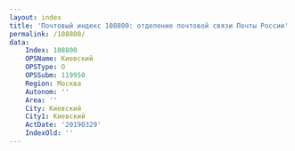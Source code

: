 ```yaml
---
layout: index
title: 'Почтовый индекс 108800: отделение почтовой связи Почты России'
permalink: /108800/
data:
    Index: 108800
    OPSName: Киевский
    OPSType: О
    OPSSubm: 119950
    Region: Москва
    Autonom: ''
    Area: ''
    City: Киевский
    City1: Киевский
    ActDate: '20190329'
    IndexOld: ''
---
```

